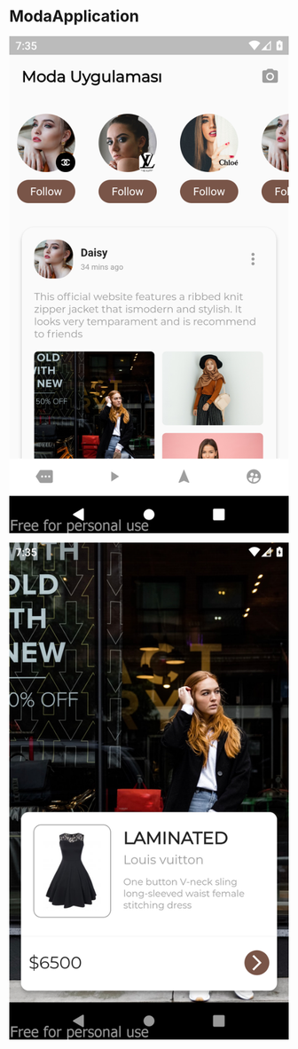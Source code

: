 # ModaApplication

![](https://github.com/Sayranii/ModaApplication/blob/main/screenshot-2021-12-30_15.35.17.605.png?raw=true)

![](https://github.com/Sayranii/ModaApplication/blob/main/screenshot-2021-12-30_15.35.33.725.png?raw=true)
